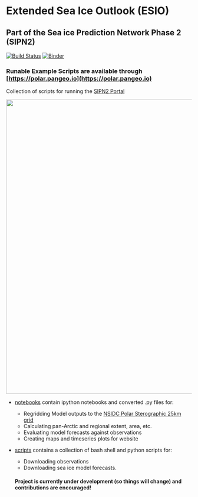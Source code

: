 # Extended Sea Ice Outlook (ESIO)
## Part of the Sea ice Prediction Network Phase 2 (SIPN2)
[![Build Status](https://travis-ci.org/NicWayand/ESIO.svg?branch=master)](https://travis-ci.org/NicWayand/ESIO) [![Binder](https://mybinder.org/badge.svg)](https://mybinder.org/v2/gh/NicWayand/ESIO/297f9cb58b017bcb0c69904fa7d62456aeead394?filepath=notebooks%2FExample_plot_SIPN2_data.ipynb)

### Runable Example Scripts are available through [https://polar.pangeo.io](https://polar.pangeo.io)

Collection of scripts for running the [SIPN2 Portal](http://www.atmos.uw.edu/sipn)

<p align="center">
  <img src="https://atmos.washington.edu/sipn/figures/model/all_model/sic/timeseries/panArctic_extent_forecast_raw_predicted.png?342038402" width="800"/>
</p>

- [notebooks](./notebooks/) contain ipython notebooks and converted .py files for:
  - Regridding Model outputs to the [NSIDC Polar Sterographic 25km grid](https://nsidc.org/data/polar-stereo/ps_grids.html)
  - Calculating pan-Arctic and regional extent, area, etc. 
  - Evaluating model forecasts against observations
  - Creating maps and timeseries plots for website
  
- [scripts](./scripts/) contains a collection of bash shell and python scripts for:
  - Downloading observations
  - Downloading sea ice model forecasts.
  
  #### Project is currently under development (so things will change) and contributions are encouraged! 
